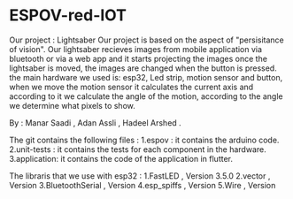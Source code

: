 # ESPOV-red-IOT
Our project : Lightsaber
Our project is based on the aspect of "persisitance of vision".
Our lightsaber recieves images from mobile application via bluetooth or via a web app and it starts projecting the images once the lightsaber is moved, the images are changed when the button is pressed. 
the main hardware we used is: esp32, Led strip, motion sensor and button, when we move the motion sensor it calculates the current axis and according to it we calculate the angle of the motion, according to the angle we determine what pixels to show.

By : Manar Saadi , Adan Assli , Hadeel Arshed .

The git contains the following files :
   1.espov : it contains the arduino code.
   2.unit-tests : it contains the tests for each component in the hardware.
   3.application: it contains the code of the application in flutter.
   
The libraris that we use with esp32 :
   1.FastLED , Version 3.5.0
   2.vector , Version 
   3.BluetoothSerial , Version 
   4.esp_spiffs , Version
   5.Wire , Version 
